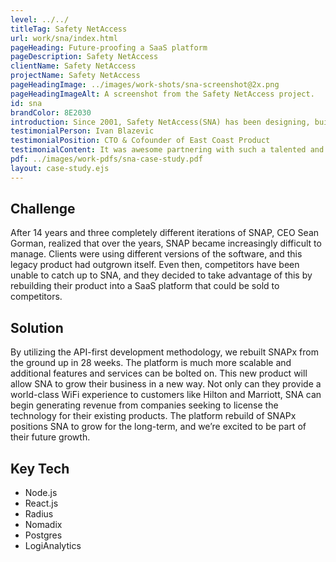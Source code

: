 ```yaml
---
level: ../../
titleTag: Safety NetAccess
url: work/sna/index.html
pageHeading: Future-proofing a SaaS platform
pageDescription: Safety NetAccess
clientName: Safety NetAccess
projectName: Safety NetAccess
pageHeadingImage: ../images/work-shots/sna-screenshot@2x.png
pageHeadingImageAlt: A screenshot from the Safety NetAccess project.
id: sna
brandColor: 8E2030
introduction: Since 2001, Safety NetAccess(SNA) has been designing, building and supporting wireless networks for hotels, resorts and other public properties. Their flagship product, SNAP, is a hotel internet management software responsible for connecting millions of users and thousands of hotels every year.
testimonialPerson: Ivan Blazevic
testimonialPosition: CTO & Cofounder of East Coast Product
testimonialContent: It was awesome partnering with such a talented and knowledgable team. We were able to learn a lot from them and vice versa which helped us collaborate better and build the best product SNAPx could be.
pdf: ../images/work-pdfs/sna-case-study.pdf
layout: case-study.ejs
---
```


<h2 class="text-heading-two">Challenge</h2>

<p>After 14 years and three completely different iterations of SNAP, CEO Sean Gorman, realized that over the years, SNAP became increasingly difficult to manage. Clients were using different versions of the software, and this legacy product had outgrown itself. Even then, competitors have been unable to catch up to SNA, and they decided to take advantage of this by rebuilding their product into a SaaS platform that could be sold to competitors.</p>

<h2 class="text-heading-two">Solution</h2>

<p>By utilizing the API-first development methodology, we rebuilt SNAPx from the ground up in 28 weeks. The platform is much more scalable and additional features and services can be bolted on. This new product will allow SNA to grow their business in a new way. Not only can they provide a world-class WiFi experience to customers like Hilton and Marriott, SNA can begin generating revenue from companies seeking to license the technology for their existing products. The platform rebuild of SNAPx positions SNA to grow for the long-term, and we’re excited to be part of their future growth.</p>

<h2 class="text-heading-two">Key Tech</h2>

<ul>
  <li>Node.js</li>
  <li>React.js</li>
  <li>Radius</li>
  <li>Nomadix</li>
  <li>Postgres</li>
  <li>LogiAnalytics</li>
</ul>